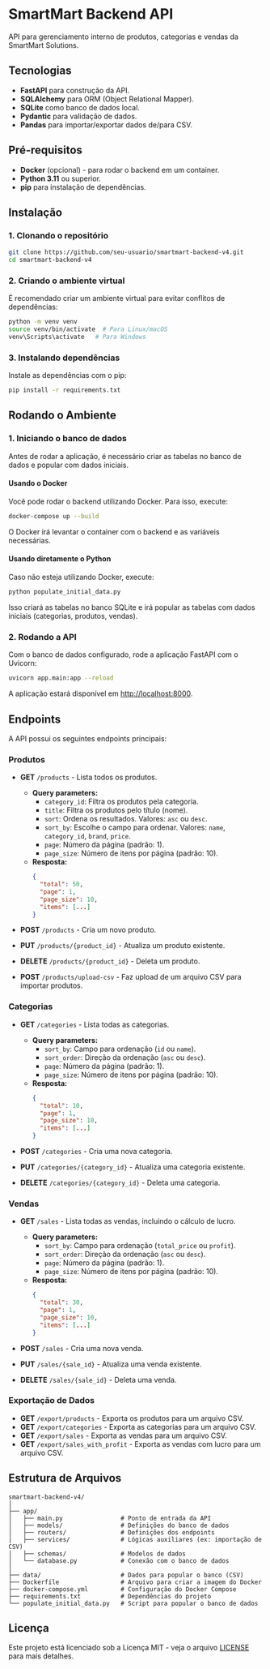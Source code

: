 # SmartMart Backend API

API para gerenciamento interno de produtos, categorias e vendas da SmartMart Solutions.

## Tecnologias

- **FastAPI** para construção da API.
- **SQLAlchemy** para ORM (Object Relational Mapper).
- **SQLite** como banco de dados local.
- **Pydantic** para validação de dados.
- **Pandas** para importar/exportar dados de/para CSV.

## Pré-requisitos

- **Docker** (opcional) - para rodar o backend em um container.
- **Python 3.11** ou superior.
- **pip** para instalação de dependências.

## Instalação

### 1. Clonando o repositório

```bash
git clone https://github.com/seu-usuario/smartmart-backend-v4.git
cd smartmart-backend-v4
```

### 2. Criando o ambiente virtual

É recomendado criar um ambiente virtual para evitar conflitos de dependências:

```bash
python -m venv venv
source venv/bin/activate  # Para Linux/macOS
venv\Scripts\activate   # Para Windows
```

### 3. Instalando dependências

Instale as dependências com o pip:

```bash
pip install -r requirements.txt
```

## Rodando o Ambiente

### 1. Iniciando o banco de dados

Antes de rodar a aplicação, é necessário criar as tabelas no banco de dados e popular com dados iniciais.

#### Usando o Docker

Você pode rodar o backend utilizando Docker. Para isso, execute:

```bash
docker-compose up --build
```

O Docker irá levantar o container com o backend e as variáveis necessárias.

#### Usando diretamente o Python

Caso não esteja utilizando Docker, execute:

```bash
python populate_initial_data.py
```

Isso criará as tabelas no banco SQLite e irá popular as tabelas com dados iniciais (categorias, produtos, vendas).

### 2. Rodando a API

Com o banco de dados configurado, rode a aplicação FastAPI com o Uvicorn:

```bash
uvicorn app.main:app --reload
```

A aplicação estará disponível em [http://localhost:8000](http://localhost:8000).

## Endpoints

A API possui os seguintes endpoints principais:

### Produtos

- **GET** `/products` - Lista todos os produtos.
  - **Query parameters:**
    - `category_id`: Filtra os produtos pela categoria.
    - `title`: Filtra os produtos pelo título (nome).
    - `sort`: Ordena os resultados. Valores: `asc` ou `desc`.
    - `sort_by`: Escolhe o campo para ordenar. Valores: `name`, `category_id`, `brand`, `price`.
    - `page`: Número da página (padrão: 1).
    - `page_size`: Número de itens por página (padrão: 10).
  - **Resposta:**
    ```json
    {
      "total": 50,
      "page": 1,
      "page_size": 10,
      "items": [...]
    }
    ```

- **POST** `/products` - Cria um novo produto.
- **PUT** `/products/{product_id}` - Atualiza um produto existente.
- **DELETE** `/products/{product_id}` - Deleta um produto.
- **POST** `/products/upload-csv` - Faz upload de um arquivo CSV para importar produtos.

### Categorias

- **GET** `/categories` - Lista todas as categorias.
  - **Query parameters:**
    - `sort_by`: Campo para ordenação (`id` ou `name`).
    - `sort_order`: Direção da ordenação (`asc` ou `desc`).
    - `page`: Número da página (padrão: 1).
    - `page_size`: Número de itens por página (padrão: 10).
  - **Resposta:**
    ```json
    {
      "total": 10,
      "page": 1,
      "page_size": 10,
      "items": [...]
    }
    ```

- **POST** `/categories` - Cria uma nova categoria.
- **PUT** `/categories/{category_id}` - Atualiza uma categoria existente.
- **DELETE** `/categories/{category_id}` - Deleta uma categoria.

### Vendas

- **GET** `/sales` - Lista todas as vendas, incluindo o cálculo de lucro.
  - **Query parameters:**
    - `sort_by`: Campo para ordenação (`total_price` ou `profit`).
    - `sort_order`: Direção da ordenação (`asc` ou `desc`).
    - `page`: Número da página (padrão: 1).
    - `page_size`: Número de itens por página (padrão: 10).
  - **Resposta:**
    ```json
    {
      "total": 30,
      "page": 1,
      "page_size": 10,
      "items": [...]
    }
    ```

- **POST** `/sales` - Cria uma nova venda.
- **PUT** `/sales/{sale_id}` - Atualiza uma venda existente.
- **DELETE** `/sales/{sale_id}` - Deleta uma venda.

### Exportação de Dados

- **GET** `/export/products` - Exporta os produtos para um arquivo CSV.
- **GET** `/export/categories` - Exporta as categorias para um arquivo CSV.
- **GET** `/export/sales` - Exporta as vendas para um arquivo CSV.
- **GET** `/export/sales_with_profit` - Exporta as vendas com lucro para um arquivo CSV.

## Estrutura de Arquivos

```plaintext
smartmart-backend-v4/
│
├── app/
│   ├── main.py                # Ponto de entrada da API
│   ├── models/                # Definições do banco de dados
│   ├── routers/               # Definições dos endpoints
│   ├── services/              # Lógicas auxiliares (ex: importação de CSV)
│   ├── schemas/               # Modelos de dados
│   └── database.py            # Conexão com o banco de dados
│
├── data/                      # Dados para popular o banco (CSV)
├── Dockerfile                 # Arquivo para criar a imagem do Docker
├── docker-compose.yml         # Configuração do Docker Compose
├── requirements.txt           # Dependências do projeto
└── populate_initial_data.py   # Script para popular o banco de dados
```

## Licença

Este projeto está licenciado sob a Licença MIT - veja o arquivo [LICENSE](LICENSE) para mais detalhes.